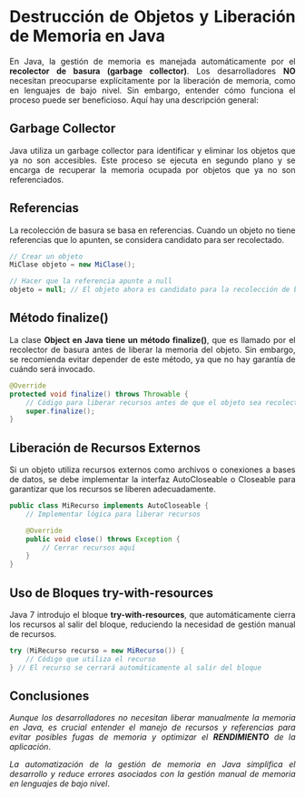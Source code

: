 <div align="justify">

# Destrucción de Objetos y Liberación de Memoria en Java

En Java, la gestión de memoria es manejada automáticamente por el __recolector de basura (garbage collector)__. Los desarrolladores __NO__ necesitan preocuparse explícitamente por la liberación de memoria, como en lenguajes de bajo nivel. Sin embargo, entender cómo funciona el proceso puede ser beneficioso. Aquí hay una descripción general:

## Garbage Collector

Java utiliza un garbage collector para identificar y eliminar los objetos que ya no son accesibles. Este proceso se ejecuta en segundo plano y se encarga de recuperar la memoria ocupada por objetos que ya no son referenciados.

## Referencias

La recolección de basura se basa en referencias. Cuando un objeto no tiene referencias que lo apunten, se considera candidato para ser recolectado.

```java
// Crear un objeto
MiClase objeto = new MiClase();

// Hacer que la referencia apunte a null
objeto = null; // El objeto ahora es candidato para la recolección de basura
```

## Método finalize()

La clase __Object en Java tiene un método finalize()__, que es llamado por el recolector de basura antes de liberar la memoria del objeto. Sin embargo, se recomienda evitar depender de este método, ya que no hay garantía de cuándo será invocado.

```java
@Override
protected void finalize() throws Throwable {
    // Código para liberar recursos antes de que el objeto sea recolectado
    super.finalize();
}
```

## Liberación de Recursos Externos

Si un objeto utiliza recursos externos como archivos o conexiones a bases de datos, se debe implementar la interfaz AutoCloseable o Closeable para garantizar que los recursos se liberen adecuadamente.

```java
public class MiRecurso implements AutoCloseable {
    // Implementar lógica para liberar recursos

    @Override
    public void close() throws Exception {
        // Cerrar recursos aquí
    }
}
```

## Uso de Bloques try-with-resources

Java 7 introdujo el bloque __try-with-resources__, que automáticamente cierra los recursos al salir del bloque, reduciendo la necesidad de gestión manual de recursos.

```java
try (MiRecurso recurso = new MiRecurso()) {
    // Código que utiliza el recurso
} // El recurso se cerrará automáticamente al salir del bloque
```

## Conclusiones

_Aunque los desarrolladores no necesitan liberar manualmente la memoria en Java, es crucial entender el manejo de recursos y referencias para evitar posibles fugas de memoria y optimizar el_ ___RENDIMIENTO___ _de la aplicación_.

_La automatización de la gestión de memoria en Java simplifica el desarrollo y reduce errores asociados con la gestión manual de memoria en lenguajes de bajo nivel_.


</div>